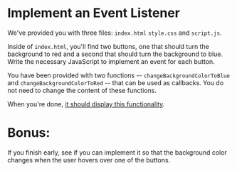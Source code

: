 # Implement an Event Listener

We've provided you with three files: `index.html` `style.css` and `script.js`.

Inside of `index.html`, you'll find two buttons, one that should turn the background to red and a second that should turn the background to blue. Write the necessary JavaScript to implement an event for each button.

You have been provided with two functions -- `changeBackgroundColorToBlue` and `changeBackgroundColorToRed` -- that can be used as callbacks. You do not need to change the content of these functions.  

When you're done, [it should display this functionality](http://ga-wdi-exercises.github.io/event-listener-practice/).

# Bonus:

If you finish early, see if you can implement it so that the background color changes when the user hovers over one of the buttons.
